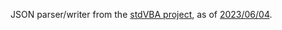 JSON parser/writer from the [stdVBA project](https://github.com/sancarn/stdVBA), as of [2023/06/04](https://github.com/sancarn/stdVBA/tree/30810c75ad8c40cdc5886196fd7e09b0194c7251/src/WIP/stdJSON).